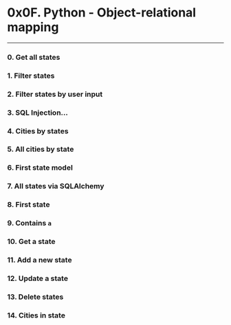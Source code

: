 # 0x0F. Python - Object-relational mapping

---
### 0. Get all states
### 1. Filter states
### 2. Filter states by user input
### 3. SQL Injection...
### 4. Cities by states
### 5. All cities by state
### 6. First state model
### 7. All states via SQLAlchemy
### 8. First state
### 9. Contains `a`
### 10. Get a state
### 11. Add a new state
### 12. Update a state
### 13. Delete states
### 14. Cities in state
